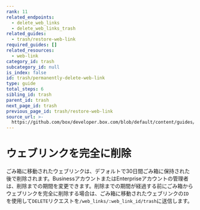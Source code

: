 ```yaml
---
rank: 11
related_endpoints:
  - delete_web_links
  - delete_web_links_trash
related_guides:
  - trash/restore-web-link
required_guides: []
related_resources:
  - web-link
category_id: trash
subcategory_id: null
is_index: false
id: trash/permanently-delete-web-link
type: guide
total_steps: 6
sibling_id: trash
parent_id: trash
next_page_id: trash
previous_page_id: trash/restore-web-link
source_url: >-
  https://github.com/box/developer.box.com/blob/default/content/guides/trash/permanently-delete-web-link.md
---
```

# ウェブリンクを完全に削除

ごみ箱に移動されたウェブリンクは、デフォルトで30日間ごみ箱に保持された後で削除されます。BusinessアカウントまたはEnterpriseアカウントの管理者は、削除までの期間を変更できます。削除までの期間が経過する前にごみ箱からウェブリンクを完全に削除する場合は、ごみ箱に移動されたウェブリンクの`ID`を使用して`DELETE`リクエストを`/web_links/:web_link_id/trash`に送信します。

<Samples id="delete_web_links_id_trash">

</Samples>
